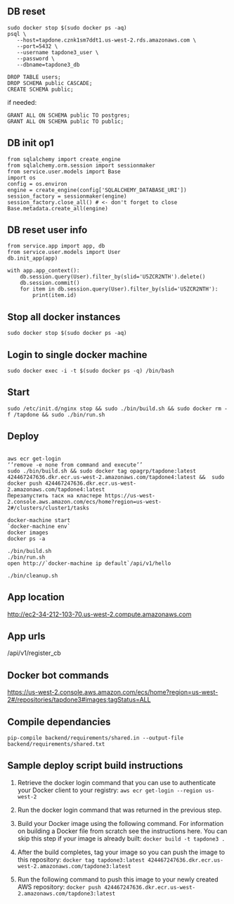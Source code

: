 ## DB reset

```
sudo docker stop $(sudo docker ps -aq)
psql \
   --host=tapdone.cznk1sm7ddt1.us-west-2.rds.amazonaws.com \
   --port=5432 \
   --username tapdone3_user \
   --password \
   --dbname=tapdone3_db
```

```
DROP TABLE users;
DROP SCHEMA public CASCADE;
CREATE SCHEMA public;
```

if needed:
```
GRANT ALL ON SCHEMA public TO postgres;
GRANT ALL ON SCHEMA public TO public;
```

## DB init op1

```
from sqlalchemy import create_engine
from sqlalchemy.orm.session import sessionmaker
from service.user.models import Base
import os
config = os.environ
engine = create_engine(config['SQLALCHEMY_DATABASE_URI'])
session_factory = sessionmaker(engine)
session_factory.close_all() # <- don't forget to close
Base.metadata.create_all(engine)
```

## DB reset user info

```
from service.app import app, db
from service.user.models import User
db.init_app(app)

with app.app_context():
    db.session.query(User).filter_by(slid='U5ZCR2NTH').delete()
    db.session.commit()
    for item in db.session.query(User).filter_by(slid='U5ZCR2NTH'):
        print(item.id)

```

## Stop all docker instances

```
sudo docker stop $(sudo docker ps -aq)
```

## Login to single docker machine

```
sudo docker exec -i -t $(sudo docker ps -q) /bin/bash
```

## Start 

```
sudo /etc/init.d/nginx stop && sudo ./bin/build.sh && sudo docker rm -f /tapdone && sudo ./bin/run.sh
```
## Deploy

```
 
aws ecr get-login
‘’remove -e none from command and execute’’
sudo ./bin/build.sh && sudo docker tag opagrp/tapdone:latest 424467247636.dkr.ecr.us-west-2.amazonaws.com/tapdone4:latest &&  sudo docker push 424467247636.dkr.ecr.us-west-2.amazonaws.com/tapdone4:latest
Перезапустить таск на кластере https://us-west-2.console.aws.amazon.com/ecs/home?region=us-west-2#/clusters/cluster1/tasks

```


```
docker-machine start
`docker-machine env`
docker images
docker ps -a
```

```
./bin/build.sh
./bin/run.sh
open http://`docker-machine ip default`/api/v1/hello
```

```
./bin/cleanup.sh
```

## App location

http://ec2-34-212-103-70.us-west-2.compute.amazonaws.com

## App urls

/api/v1/register_cb

## Docker bot commands 

https://us-west-2.console.aws.amazon.com/ecs/home?region=us-west-2#/repositories/tapdone3#images;tagStatus=ALL

## Compile dependancies
```
pip-compile backend/requirements/shared.in --output-file backend/requirements/shared.txt 
```

## Sample deploy script build instructions

1) Retrieve the docker login command that you can use to authenticate your Docker client to your registry:
```aws ecr get-login --region us-west-2```

2) Run the docker login command that was returned in the previous step.
3) Build your Docker image using the following command. For information on building a Docker file from scratch see the instructions here. You can skip this step if your image is already built:
```docker build -t tapdone3 .```

4) After the build completes, tag your image so you can push the image to this repository:
```docker tag tapdone3:latest 424467247636.dkr.ecr.us-west-2.amazonaws.com/tapdone3:latest```

5) Run the following command to push this image to your newly created AWS repository:
```docker push 424467247636.dkr.ecr.us-west-2.amazonaws.com/tapdone3:latest```
